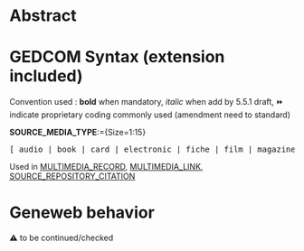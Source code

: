 ﻿# Abstract

# GEDCOM Syntax (extension included)
Convention used : **bold** when mandatory, _italic_ when add by 5.5.1 draft, &#x23E9; indicate proprietary coding commonly used (amendment need to standard)<br />

**SOURCE_MEDIA_TYPE**:={Size=1:15}
<pre>
[ audio | book | card | electronic | fiche | film | magazine |
</pre>
Used in <a href=Ged.MULTIMEDIA_RECORD.md>MULTIMEDIA_RECORD</a>, <a href=Ged.MULTIMEDIA_LINK.md>MULTIMEDIA_LINK</a>, <a href=Ged.SOURCE_REPOSITORY_CITATION.md>SOURCE_REPOSITORY_CITATION</a><br />

# Geneweb behavior


:warning: to be continued/checked

